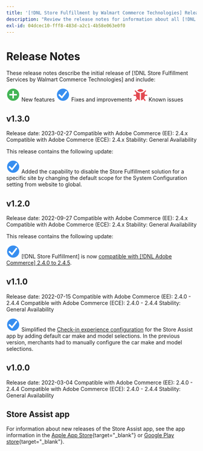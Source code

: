 ```yaml
---
title: '[!DNL Store Fulfillment by Walmart Commerce Technologies] Release Notes'
description: "Review the release notes for information about all [!DNL Store Fulfillment by Walmart Commerce Technologies] releases."
exl-id: 04dcec10-fff8-483d-a2c1-4b58e063e0f0
---
```

# Release Notes

These release notes describe the initial release of [!DNL Store Fulfillment Services by Walmart Commerce Technologies] and include:

![New](../assets/new.svg) New features
![Fixed issue](../assets/fix.svg) Fixes and improvements
![Known issue](../assets/bug.svg) Known issues

## v1.3.0

Release date: 2023-02-27
Compatible with Adobe Commerce (EE): 2.4.x
Compatible with Adobe Commerce (ECE): 2.4.x
Stability: General Availability

This release contains the following update:

![New](../assets/fix.svg)<!-- WMTP-795 --> Added the capability to disable the Store Fulfillment solution for a specific site by changing the default scope for the System Configuration setting from website to global.

## v1.2.0

Release date: 2022-09-27
Compatible with Adobe Commerce (EE): 2.4.x
Compatible with Adobe Commerce (ECE): 2.4.x
Stability: General Availability

This release contains the following update:

![New](../assets/fix.svg) [!DNL Store Fulfillment] is now [compatible with [!DNL Adobe Commerce] 2.4.0 to 2.4.5](https://experienceleague.adobe.com/docs/commerce-operations/release/product-availability.html).


## v1.1.0

Release date: 2022-07-15
Compatible with Adobe Commerce (EE): 2.4.0 - 2.4.4
Compatible with Adobe Commerce (ECE): 2.4.0 - 2.4.4
Stability: General Availability

![New](../assets/fix.svg)<!-- WMTP-731 --> Simplified the [Check-in experience configuration](check-in-experience-setup.md) for the Store Assist app by adding default car make and model selections. In the previous version, merchants had to manually configure the car make and model selections.

## v1.0.0

Release date: 2022-03-04
Compatible with Adobe Commerce (EE): 2.4.0 - 2.4.4
Compatible with Adobe Commerce (ECE): 2.4.0 - 2.4.4
Stability: General Availability

## Store Assist app

For information about new releases of the Store Assist app, see the app information in the [Apple App Store](https://apps.apple.com/us/app/store-assist-by-walmart/id1609281539){target="_blank"} or [Google Play store](https://play.google.com/store/apps/details?id=com.walmart.faas.storeassist){target="_blank"}.
